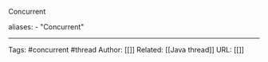 Concurrent

aliases: 
	- "Concurrent"


---
Tags: #concurrent #thread
Author: [[]]
Related: [[Java thread]]
URL: [[]]
